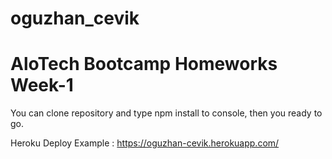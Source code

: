 # oguzhan_cevik
# AloTech Bootcamp Homeworks Week-1

You can clone repository and type npm install to console, then you ready to go.

Heroku Deploy Example : https://oguzhan-cevik.herokuapp.com/
